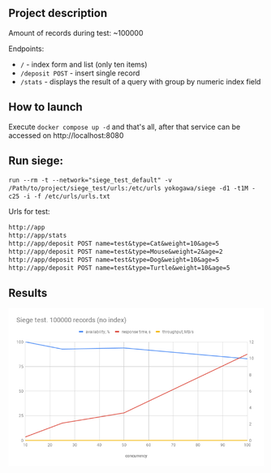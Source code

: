 ## Project description

Amount of records during test: ~100000

Endpoints:

- `/` - index form and list (only ten items)
- `/deposit POST` - insert single record
- `/stats` - displays the result of a query with group by numeric index field  

## How to launch

Execute `docker compose up -d` and that's all, after that service can be accessed on http://localhost:8080

## Run siege:
```
run --rm -t --network="siege_test_default" -v /Path/to/project/siege_test/urls:/etc/urls yokogawa/siege -d1 -t1M -c25 -i -f /etc/urls/urls.txt
```

Urls for test:

```
http://app
http://app/stats
http://app/deposit POST name=test&type=Cat&weight=10&age=5
http://app/deposit POST name=test&type=Mouse&weight=2&age=2
http://app/deposit POST name=test&type=Dog&weight=10&age=5
http://app/deposit POST name=test&type=Turtle&weight=10&age=5
```

## Results

![Siege test](https://github.com/dariakharlan/siege_test/blob/master/report/chart_100k.png)
